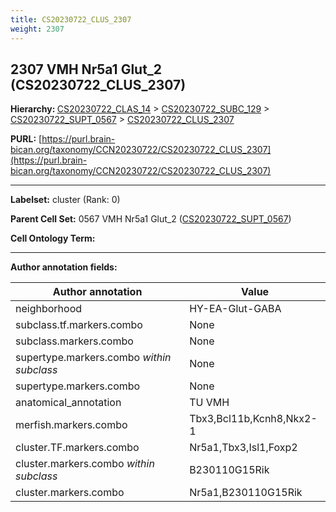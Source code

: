 ```yaml
---
title: CS20230722_CLUS_2307
weight: 2307
---
```

## 2307 VMH Nr5a1 Glut_2 (CS20230722_CLUS_2307)
<b>Hierarchy: </b>
[CS20230722_CLAS_14](../CS20230722_CLAS_14) >
[CS20230722_SUBC_129](../CS20230722_SUBC_129) >
[CS20230722_SUPT_0567](../CS20230722_SUPT_0567) >
[CS20230722_CLUS_2307](../CS20230722_CLUS_2307)

**PURL:** [https://purl.brain-bican.org/taxonomy/CCN20230722/CS20230722_CLUS_2307](https://purl.brain-bican.org/taxonomy/CCN20230722/CS20230722_CLUS_2307)

---


**Labelset:** cluster (Rank: 0)

**Parent Cell Set:** 0567 VMH Nr5a1 Glut_2 ([CS20230722_SUPT_0567](../CS20230722_SUPT_0567))



**Cell Ontology Term:** 

[MARKER GENES.]: #


---

[TRANSFERRED ANNOTATIONS.]: #


[AUTHOR ANNOTATION FIELDS.]: #


**Author annotation fields:**

| Author annotation | Value |
|-------------------|-------|
|neighborhood|HY-EA-Glut-GABA|
|subclass.tf.markers.combo|None|
|subclass.markers.combo|None|
|supertype.markers.combo _within subclass_|None|
|supertype.markers.combo|None|
|anatomical_annotation|TU VMH|
|merfish.markers.combo|Tbx3,Bcl11b,Kcnh8,Nkx2-1|
|cluster.TF.markers.combo|Nr5a1,Tbx3,Isl1,Foxp2|
|cluster.markers.combo _within subclass_|B230110G15Rik|
|cluster.markers.combo|Nr5a1,B230110G15Rik|

